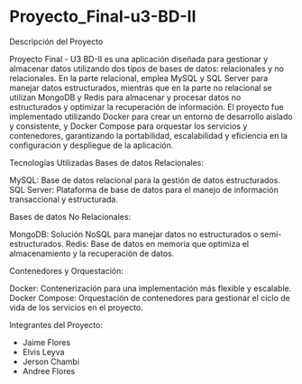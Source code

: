 # Proyecto_Final-u3-BD-II

Descripción del Proyecto

Proyecto Final - U3 BD-II es una aplicación diseñada para gestionar y almacenar datos utilizando dos tipos de bases de datos: relacionales y no relacionales. En la parte relacional, emplea MySQL y SQL Server para manejar datos estructurados, mientras que en la parte no relacional se utilizan MongoDB y Redis para almacenar y procesar datos no estructurados y optimizar la recuperación de información. El proyecto fue implementado utilizando Docker para crear un entorno de desarrollo aislado y consistente, y Docker Compose para orquestar los servicios y contenedores, garantizando la portabilidad, escalabilidad y eficiencia en la configuración y despliegue de la aplicación.

Tecnologías Utilizadas
Bases de datos Relacionales:

MySQL: Base de datos relacional para la gestión de datos estructurados.
SQL Server: Plataforma de base de datos para el manejo de información transaccional y estructurada.

Bases de datos No Relacionales:

MongoDB: Solución NoSQL para manejar datos no estructurados o semi-estructurados.
Redis: Base de datos en memoria que optimiza el almacenamiento y la recuperación de datos.

Contenedores y Orquestación:

Docker: Contenerización para una implementación más flexible y escalable.
Docker Compose: Orquestación de contenedores para gestionar el ciclo de vida de los servicios en el proyecto.

Integrantes del Proyecto:

- Jaime Flores  
- Elvis Leyva  
- Jerson Chambi  
- Andree Flores

